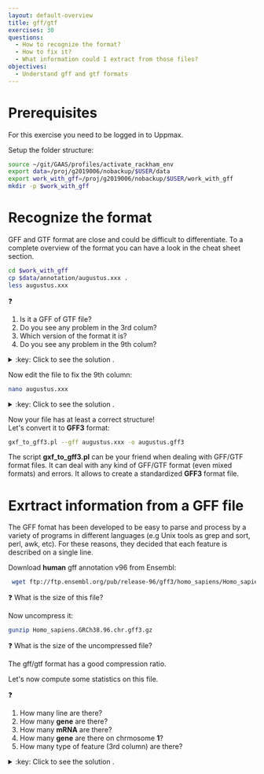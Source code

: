 ```yaml
---
layout: default-overview
title: gff/gtf
exercises: 30
questions:
  - How to recognize the format?
  - How to fix it?
  - What information could I extract from those files?
objectives:
  - Understand gff and gtf formats
---
```


# Prerequisites

For this exercise you need to be logged in to Uppmax.

Setup the folder structure:

```bash
source ~/git/GAAS/profiles/activate_rackham_env
export data=/proj/g2019006/nobackup/$USER/data
export work_with_gff=/proj/g2019006/nobackup/$USER/work_with_gff
mkdir -p $work_with_gff
```

# Recognize the format

GFF and GTF format are close and could be difficult to differentiate. To a complete overview of the format you can have a look in the cheat sheet section.

```bash
cd $work_with_gff
cp $data/annotation/augustus.xxx .
less augustus.xxx
```

:question:  
<ol>
   <li>Is it a GFF of GTF file?  </li>
   <li>Do you see any problem in the 3rd colum? </li>
   <li>Which version of the format it is? </li>
   <li>Do you see any problem in the 9th colum? </li>
</ol>

<details>
<summary>:key: Click to see the solution .</summary>
<ol>
<li>This is a <strong>GTF</strong> format. You can see that last column where tag and value are separated by a space (would be a '=' in gf format). Another detail that could help it's the last semi-colon that does not exist within gff format. </li>
<li><strong>gene</strong> and <strong>transcript</strong> are features allowed only in <strong>GTF2.5</strong> while <strong>intron</strong> feature exists only in <strong>GTF1</strong>. <strong>tss</strong> feature do not exist officialy in any version. </li>
<li>Tricky question, it looks like GTF2.5 but it's actually a flavor specific to augustus. </li>
<li>The <strong>gene</strong> and <strong>transcript</strong> features have wrong <strong>attributes</strong>. It is missing the <strong>tag</strong>, they only contain the value. It is suppose to look like <code>tag value</code> </li>
</ol>
</details>  
  
   
Now edit the file to fix the 9th column:  

  ```bash
  nano augustus.xxx
  ```

<details>
<summary>:key: Click to see the solution .</summary>
  The two first line must be like that:  
  <code>    
    4	AUGUSTUS        gene    386     13142   0.01    +	.	gene_id g1;<br>
    4	AUGUSTUS        transcript	386     13142   0.01    +	.	transcript_id g1.t1;
  </code>
</details>

Now your file has at least a correct structure!  
Let's convert it to **GFF3** format:  

  ```bash
  gxf_to_gff3.pl --gff augustus.xxx -o augustus.gff3 
  ```

The script **gxf_to_gff3.pl** can be your friend when dealing with GFF/GTF format files. It can deal with any kind of GFF/GTF format (even mixed formats) and errors. It allows to create a standardized **GFF3** format file.

# Exrtract information from a GFF file

The GFF fomat has been developed to be easy to parse and process by a variety of programs in different languages (e.g Unix tools as grep and sort, perl, awk, etc). For these reasons, they decided that each feature is described on a single line.

Download **human** gff annotation v96 from Ensembl:

```bash
 wget ftp://ftp.ensembl.org/pub/release-96/gff3/homo_sapiens/Homo_sapiens.GRCh38.96.chr.gff3.gz
 ```
 
 :question: What is the size of this file?
 
 Now uncompress it:
 ```bash
 gunzip Homo_sapiens.GRCh38.96.chr.gff3.gz 
 ```
 
 :question: What is the size of the uncompressed file?  
  
 The gff/gtf format has a good compression ratio.
 
 Let's now compute some statistics on this file.
 
 :question:  
<ol>
   <li>How many line are there? </li>
   <li>How many <strong>gene</strong> are there? </li>
   <li>How many <strong>mRNA</strong> are there? </li>
   <li>How many <strong>gene</strong> are there on chrmosome  <strong>1</strong>? </li>
   <li>How many type of feature (3rd column) are there? </li>
</ol>
 
<details>
<summary>:key: Click to see the solution .</summary>
<ol>
<li> <code>wc -l Homo_sapiens.GRCh38.96.chr.gff3</code> </li>
<li> <code>awk '{if($3=="gene") print $0}' Homo_sapiens.GRCh38.96.chr.gff3 | wc -l</code> </li>
<li> <code>awk '{if($3=="mRNA") print $0}' Homo_sapiens.GRCh38.96.chr.gff3 | wc -l</code> </li>
<li> <code>awk '{if($3=="gene" && $1=="1") print $0}' Homo_sapiens.GRCh38.96.chr.gff3 | wc -l</code> </li>
<li> <code>awk '{if($0 !~ /^#/)print $3}' Homo_sapiens.GRCh38.96.chr.gff3 | sort -u</code> </li>
</ol>
</details> 
